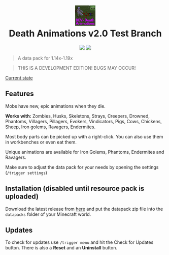 <h1 align="center">
  <img src="/pack.png" width="64" height="64"><br/>
  Death Animations v2.0 Test Branch
</h1>
<p align="center">
  <a href="https://github.com/Tschipcraft/deathanimations_test/stargazers"><img src="https://img.shields.io/github/stars/Tschipcraft/deathanimations_test?style=for-the-badge"></a>
  <a href="https://github.com/Tschipcraft/deathanimations_test/releases/latest"><img src="https://img.shields.io/github/downloads/Tschipcraft/deathanimations_test/total?logo=github&style=for-the-badge"></a>
</p>

> A data pack for 1.14x-1.19x

> THIS IS A DEVELOPMENT EDITION! BUGS MAY OCCUR!

[Current state](https://tschipcraft.ddns.net/en/deathanimations-experimental.html)

## Features

Mobs have new, epic animations when they die.

**Works with:**
Zombies, Husks, Skeletons, Strays, Creepers, Drowned, Phantoms, Villagers, Pillagers, Evokers, Vindicators, Pigs, Cows, Chickens, Sheep, Iron golems, Ravagers, Endermites.

Most body parts can be picked up with a right-click.
You can also use them in workbenches or even eat them.

Unique animations are available for Iron Golems, Phantoms, Endermites and Ravagers.

Make sure to adjust the data pack for your needs by opening the settings (`/trigger settings`)


## Installation (disabled until resource pack is uploaded)

Download the latest release from [here](https://github.com/Tschipcraft/deathanimations_test/releases/latest) and put the datapack zip file into the `datapacks` folder of your Minecraft world.


## Updates

To check for updates use `/trigger menu` and hit the Check for Updates button. There is also a **Reset** and an **Uninstall** button.
